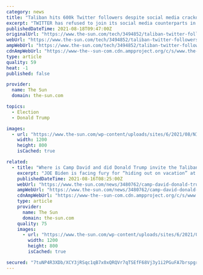 ```yaml
---
category: news
title: "Taliban hits 600k Twitter followers despite social media crackdown – while Donald Trump is still banned"
excerpt: "TWITTER has refused to join its social media counterparts in banning Taliban officials from its platform – despite upholding its permanent block of Donald Trump. In a statement Tuesday, the"
publishedDateTime: 2021-08-18T09:47:00Z
originalUrl: "https://www.the-sun.com/tech/3494852/taliban-twitter-followers-social-media-crackdown-whatsapp/"
webUrl: "https://www.the-sun.com/tech/3494852/taliban-twitter-followers-social-media-crackdown-whatsapp/"
ampWebUrl: "https://www.the-sun.com/tech/3494852/taliban-twitter-followers-social-media-crackdown-whatsapp/amp/"
cdnAmpWebUrl: "https://www-the--sun-com.cdn.ampproject.org/c/s/www.the-sun.com/tech/3494852/taliban-twitter-followers-social-media-crackdown-whatsapp/amp/"
type: article
quality: 59
heat: -1
published: false

provider:
  name: The Sun
  domain: the-sun.com

topics:
  - Election
  - Donald Trump

images:
  - url: "https://www.the-sun.com/wp-content/uploads/sites/6/2021/08/NINTCHDBPICT000379495732.jpg?strip=all&quality=100&w=1200&h=800&crop=1"
    width: 1200
    height: 800
    isCached: true

related:
  - title: "Where is Camp David and did Donald Trump invite the Taliban there?"
    excerpt: "JOE Biden is facing fury for “hiding out on vacation” at Camp David while the Taliban seize control of Afghanistan. The president left for the retreat on Friday, August 13, and appears"
    publishedDateTime: 2021-08-16T08:25:00Z
    webUrl: "https://www.the-sun.com/news/3480762/camp-david-donald-trump-taliban/"
    ampWebUrl: "https://www.the-sun.com/news/3480762/camp-david-donald-trump-taliban/amp/"
    cdnAmpWebUrl: "https://www-the--sun-com.cdn.ampproject.org/c/s/www.the-sun.com/news/3480762/camp-david-donald-trump-taliban/amp/"
    type: article
    provider:
      name: The Sun
      domain: the-sun.com
    quality: 75
    images:
      - url: "https://www.the-sun.com/wp-content/uploads/sites/6/2021/08/Camp-David.jpg?strip=all&quality=100&w=1200&h=800&crop=1"
        width: 1200
        height: 800
        isCached: true

secured: "7tuNP4R3XDb/XCY3jRSqc1qB7x0xQRQVr7qTSEfF68Vj3y1i2PGuFA7brspgr8sDYSkA2yMN6Cqbk8XY65u2WxoJSfYMpyArgNQGi9EvVamNXZuuz+Xb55S1jMhTj0pWhkERdX+FzcjtGHXAAZco2ihmOPZ4/X79Mbf33GOQjEF75BmlGlEN9EZgZSORoCtOISrq4Xouw2jzfm+Aacc8Yr6ATo//qp5xYSTDeF/KDQ6sv7gPzshZ3DlKr1k1KcQqZVSU5w5/M/Apd5MnXVBtl1vgIV3v1dp0p9VXO3hqSvxeFcw/XKiuzU+4dLSVdtsLFRaVi/pLFz9coJ2lbVWcJCPQF3Jv5tyZ1MpMZmWaBcY=;XjNxLooxsDVp5dqiUr5ABg=="
---
```


